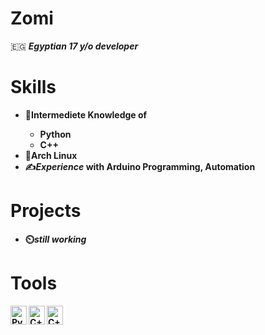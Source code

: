 # Zomi
🇪🇬 ***Egyptian 17 y/o developer***
# Skills
- 🧠<strong>Intermediete Knowledge<strong/> of <br/> 
   - Python 
   - C++
- 🐧<strong>Arch Linux<strong/> <br/>
- ✍️***Experience*** with Arduino Programming, Automation
  
# Projects 
- ⏲️***still working***

# Tools  
  
<img align="left" alt="Python" height="30px" width="26px" src="https://cdn.worldvectorlogo.com/logos/python-5.svg" />
<img align="left" alt="C++" height="30px" width="26px" src="https://cdn.worldvectorlogo.com/logos/c.svg" />
  <img align="left" alt="C++" height="30px" width="26px" src="https://cdn.worldvectorlogo.com/logos/linux-tux.svg" />

